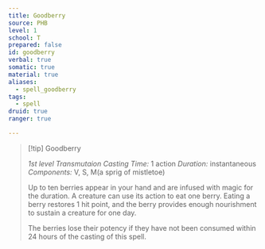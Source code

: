 ```yaml
---
title: Goodberry
source: PHB
level: 1
school: T
prepared: false
id: goodberry
verbal: true
somatic: true
material: true
aliases:
  - spell_goodberry
tags:
  - spell
druid: true
ranger: true

---
```

>[!tip] Goodberry
>
> *1st level Transmutaion*
> *Casting Time:* 1 action
> *Duration:* instantaneous
> *Components:* V, S, M(a sprig of mistletoe)
>
>Up to ten berries appear in your hand and are infused with magic for the duration. A creature can use its action to eat one berry. Eating a berry restores 1 hit point, and the berry provides enough nourishment to sustain a creature for one day.
>
>The berries lose their potency if they have not been consumed within 24 hours of the casting of this spell.
>

